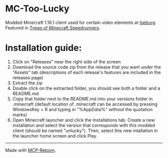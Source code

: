 # MC-Too-Lucky

Modded Minecraft 1.16.1 client used for certain video elements at [Iseburg](https://www.youtube.com/channel/UCeCT_BJS_o2avWBNiXxEk2w). Featured in [Types of Minecraft Speedrunners](https://www.youtube.com/watch?v=CN7gYnntwHk).

# Installation guide:

1. Click on "Releases" near the right side of the screen
2. Download the source code zip from the release that you want under the "Assets" tab (descriptions of each release's features are included in the releases page)
3. Extract the zip
4. Double click on the extracted folder, you should see both a folder and a README.md
5. Copy that folder next to the README.md into your versions folder in .minecraft (default location of .minecraft can be accessed by pressing WindowsKey + R and typing in "%AppData%" without the quotation marks)
6. Open Minecraft launcher and click the Installations tab. Create a new installation and select the version that corresponds with this modded client (should be named "unlucky"). Then, select this new intallation in the launcher home screen and click Play.

---

Made with [MCP-Reborn](https://github.com/Hexeption/MCP-Reborn).
